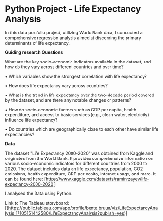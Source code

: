 
# Python Project - Life Expectancy Analysis
In this data portfolio project, utilizing World Bank data, I conducted a comprehensive regression analysis aimed at discerning the primary determinants of life expectancy.

**Guiding research Questions**

 What are the key socio-economic indicators available in the dataset, and how do they vary across different countries and over time?
 
•   Which variables show the strongest correlation with life expectancy?

•   How does life expectancy vary across countries?

•   What is the trend in life expectancy over the two-decade period covered by the dataset, and are there any notable changes or patterns?

•   How do socio-economic factors such as GDP per capita, health expenditure, and access to basic services (e.g., clean water, electricity) influence life expectancy? 

•   Do countries which are geographically close to each other have similar life expectancies?  

**Data**

The dataset "Life Expectancy 2000-2020" was obtained from Kaggle and originates from the World Bank. It provides comprehensive information on various socio-economic indicators for different countries from 2000 to 2020. The dataset includes data on life expectancy, population, CO2 emissions, health expenditure, GDP per capita, internet usage, and more. 
It can be found here: [https://www.kaggle.com/datasets/raminrzayev/life-expectancy-2000-2020 ]

I analysed the Data using Python. 

Link to The Tableau storyboard: [(https://public.tableau.com/app/profile/bente.bruun/viz/LifeExpectancyAnalysis_17105151442580/LifeExpectancyAnalysis?publish=yes)]



